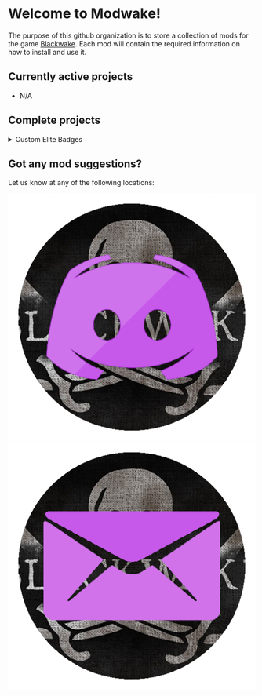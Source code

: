 <link href="custom.css" rel="stylesheet" type="text/css" />

# Welcome to Modwake!

The purpose of this github organization is to store a collection of mods for the game [Blackwake](http://www.blackwake.com/). Each mod will contain the required information on how to install and use it.

## Currently active projects

- N/A

## Complete projects

<details class="project">
	<summary>Custom Elite Badges</summary>
		<div style="display:inline-block;">
			<a href="https://github.com/Modwake/customEliteBadges">Link to Repo</a>
			<a href="https://github.com/Modwake/customEliteBadges/releases/"><img src="Icons\linkBtn.png" alt="Latest release" class="linkBtn"></a>
		</div>
		<div>
			Allows custom elite badges based on level.
		</div>
</details>

## Got any mod suggestions?

Let us know at any of the following locations:

<a href="https://discord.gg/edrmYUN"><img src="Icons\discord.png" alt="Discord" class="icon"></a>
<a href="mailto:modwake@gmail.com"><img src="Icons\email.png" alt="Email" class="icon"></a>
